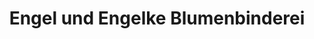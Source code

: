 ---
title: "Engel und Engelke Blumenbinderei"
url: /bueckeburg/engel-und-engelke-blumenbinderei/
shop: Garten-Center
---